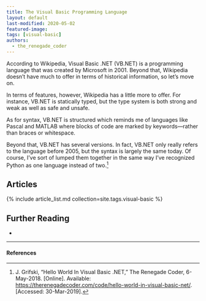 ```yaml
---
title: The Visual Basic Programming Language
layout: default
last-modified: 2020-05-02
featured-image:
tags: [visual-basic]
authors:
  - the_renegade_coder
---
```


According to Wikipedia, Visual Basic .NET (VB.NET) is a programming language 
that was created by Microsoft in 2001. Beyond that, Wikipedia doesn’t have 
much to offer in terms of historical information, so let’s move on.

In terms of features, however, Wikipedia has a little more to offer. For 
instance, VB.NET is statically typed, but the type system is both strong 
and weak as well as safe and unsafe.

As for syntax, VB.NET is structured which reminds me of languages like 
Pascal and MATLAB where blocks of code are marked by keywords—rather than 
braces or whitespace.

Beyond that, VB.NET has several versions. In fact, VB.NET only really refers 
to the language before 2005, but the syntax is largely the same today. Of 
course, I’ve sort of lumped them together in the same way I’ve recognized 
Python as one language instead of two.[^1]

## Articles

{% include article_list.md collection=site.tags.visual-basic %}

## Further Reading

-

---

#### References

[^1]: J. Grifski, “Hello World In Visual Basic .NET,” The Renegade Coder, 6-May-2018. [Online]. Available: <https://therenegadecoder.com/code/hello-world-in-visual-basic-net/>. [Accessed: 30-Mar-2019].
